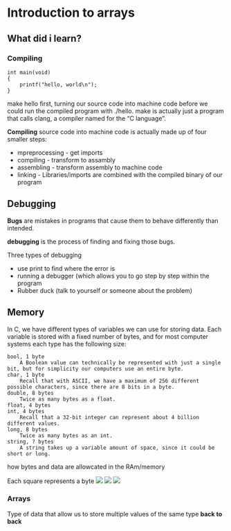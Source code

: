 # Introduction to arrays

## What did i learn?

### Compiling

```
int main(void)
{
    printf("hello, world\n");
}
```
make hello first, turning our source code into machine code before we could run the compiled program with ./hello.
make is actually just a program that calls clang, a compiler named for the “C language”.

**Compiling** source code into machine code is actually made up of four smaller steps:

- mpreprocessing - get imports
- compiling -  transform to assambly
- assembling - transform assembly to machine code
- linking - Libraries/imports are combined with the compiled binary of our program

## Debugging

**Bugs** are mistakes in programs that cause them to behave differently than intended. 

**debugging** is the process of finding and fixing those bugs.

Three types of debugging 
- use print to find where the error is
- running a debugger (which allows you to go step by step within the program
- Rubber duck (talk to yourself or someone about the problem)

## Memory
In C, we have different types of variables we can use for storing data. Each variable is stored with a fixed number of bytes, and for most computer systems each type has the following size:

    bool, 1 byte
        A Boolean value can technically be represented with just a single bit, but for simplicity our computers use an entire byte.
    char, 1 byte
        Recall that with ASCII, we have a maximum of 256 different possible characters, since there are 8 bits in a byte.
    double, 8 bytes
        Twice as many bytes as a float.
    float, 4 bytes
    int, 4 bytes
        Recall that a 32-bit integer can represent about 4 billion different values.
    long, 8 bytes
        Twice as many bytes as an int.
    string, ? bytes
        A string takes up a variable amount of space, since it could be short or long.

how bytes and data are allowcated in the RAm/memory

Each square represents a byte
<img src = "https://cs50.harvard.edu/x/2022/notes/2/ram.png">
<img src = "https://cs50.harvard.edu/x/2022/notes/2/scores.png">
<img src = "https://cs50.harvard.edu/x/2022/notes/2/binary.png">

### Arrays

Type of data that allow us to store multiple values of the same type **back to back**

